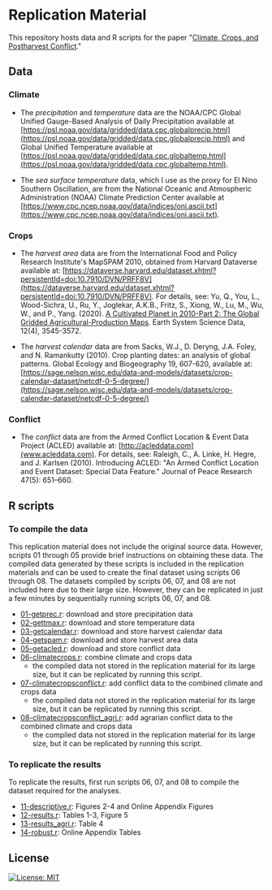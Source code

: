 # Replication Material

This repository hosts data and R scripts for the paper "[Climate, Crops, and Postharvest Conflict](https://arxiv.org/abs/2311.16370)."


## Data

### Climate

- The *precipitation* and *temperature* data are the NOAA/CPC Global Unified Gauge-Based Analysis of Daily Precipitation available at [https://psl.noaa.gov/data/gridded/data.cpc.globalprecip.html](https://psl.noaa.gov/data/gridded/data.cpc.globalprecip.html) and Global Unified Temperature available at [https://psl.noaa.gov/data/gridded/data.cpc.globaltemp.html](https://psl.noaa.gov/data/gridded/data.cpc.globaltemp.html). 

- The *sea surface temperature* data, which I use as the proxy for El Nino Southern Oscillation, are from the National Oceanic and Atmospheric Administration (NOAA) Climate Prediction Center available at [https://www.cpc.ncep.noaa.gov/data/indices/oni.ascii.txt](https://www.cpc.ncep.noaa.gov/data/indices/oni.ascii.txt).

### Crops

- The *harvest area* data are from the International Food and Policy Research Institute's MapSPAM 2010, obtained from Harvard Dataverse available at: [https://dataverse.harvard.edu/dataset.xhtml?persistentId=doi:10.7910/DVN/PRFF8V](https://dataverse.harvard.edu/dataset.xhtml?persistentId=doi:10.7910/DVN/PRFF8V). For details, see: Yu, Q., You, L., Wood-Sichra, U., Ru, Y., Joglekar, A.K.B., Fritz, S., Xiong, W., Lu, M., Wu, W., and P., Yang. (2020). [A Cultivated Planet in 2010-Part 2: The Global Gridded Agricultural-Production Maps](https://essd.copernicus.org/articles/12/3545/2020/). Earth System Science Data, 12(4), 3545-3572.

- The *harvest calendar* data are from Sacks, W.J., D. Deryng, J.A. Foley, and N. Ramankutty (2010). Crop planting dates: an analysis of global patterns. Global Ecology and Biogeography 19, 607-620, available at: [https://sage.nelson.wisc.edu/data-and-models/datasets/crop-calendar-dataset/netcdf-0-5-degree/](https://sage.nelson.wisc.edu/data-and-models/datasets/crop-calendar-dataset/netcdf-0-5-degree/)
  
### Conflict

- The *conflict* data are from the Armed Conflict Location & Event Data Project (ACLED) available at: [http://acleddata.com](www.acleddata.com). For details, see: Raleigh, C., A. Linke, H. Hegre, and J. Karlsen (2010). Introducing ACLED: "An Armed Conflict Location and Event Dataset: Special Data Feature." Journal of Peace Research 47(5): 651–660.


## R scripts

### To compile the data

This replication material does not include the original source data. However, scripts 01 through 05 provide brief instructions on obtaining these data. The compiled data generated by these scripts is included in the replication materials and can be used to create the final dataset using scripts 06 through 08. The datasets compiled by scripts 06, 07, and 08 are not included here due to their large size. However, they can be replicated in just a few minutes by sequentially running scripts 06, 07, and 08.

- [01-getprec.r](01-getprec.r): download and store precipitation data
- [02-gettmax.r](02-gettmax.r): download and store temperature data
- [03-getcalendar.r](03-getcalendar.r): download and store harvest calendar data
- [04-getspam.r](04-getspam.r): download and store harvest area data
- [05-getacled.r](05-getacled.r): download and store conflict data
- [06-climatecrops.r](06-climatecrops.r): combine climate and crops data
  * the compiled data not stored in the replication material for its large size, but it can be replicated by running this script.
- [07-climatecropsconflict.r](07-climatecropsconflict.r): add conflict data to the combined climate and crops data
  * the compiled data not stored in the replication material for its large size, but it can be replicated by running this script.
- [08-climatecropsconflict_agri.r](07-climatecropsconflict.r): add agrarian conflict data to the combined climate and crops data
  * the compiled data not stored in the replication material for its large size, but it can be replicated by running this script.

### To replicate the results

To replicate the results, first run scripts 06, 07, and 08 to compile the dataset required for the analyses.

- [11-descriptive.r](11-descriptive.r): Figures 2-4 and Online Appendix Figures
- [12-results.r](12-results.r): Tables 1-3, Figure 5
- [13-results_agri.r](13-results_agri.r): Table 4
- [14-robust.r](14-robust.r): Online Appendix Tables


## License

[![License: MIT](https://img.shields.io/badge/License-MIT-yellow.svg)](https://opensource.org/licenses/MIT)

